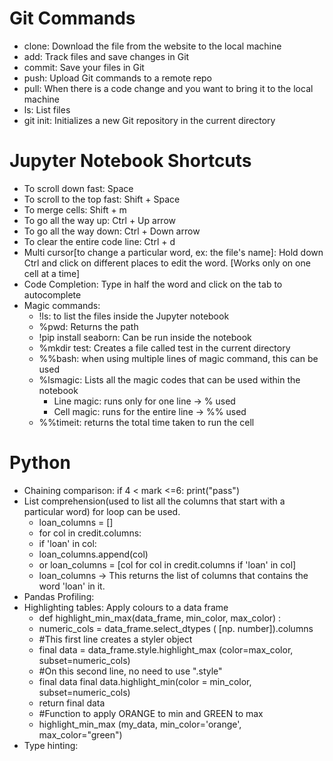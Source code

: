 # Git Commands

- clone: Download the file from the website to the local machine
- add: Track files and save changes in Git
- commit: Save your files in Git
- push: Upload Git commands to a remote repo
- pull: When there is a code change and you want to bring it to the local machine
- ls: List files
- git init: Initializes a new Git repository in the current directory

# Jupyter Notebook Shortcuts

- To scroll down fast: Space
- To scroll to the top fast: Shift + Space
- To merge cells: Shift + m
- To go all the way up: Ctrl + Up arrow
- To go all the way down: Ctrl + Down arrow
- To clear the entire code line: Ctrl + d
- Multi cursor[to change a particular word, ex: the file's name]: Hold down Ctrl  and click on different places to edit the word. [Works only on one cell at a time]
- Code Completion: Type in half the word and click on the tab to autocomplete
- Magic commands:
  - !ls: to list the files inside the Jupyter notebook
  - %pwd: Returns the path
  - !pip install seaborn: Can be run inside the notebook
  - %mkdir test: Creates a file called test in the current directory
  - %%bash: when using multiple lines of magic command, this can be used
  - %lsmagic: Lists all the magic codes that can be used within the notebook
    - Line magic: runs only for one line -> % used 
    - Cell magic: runs for the entire line -> %% used
  - %%timeit: returns the total time taken to run the cell

# Python

- Chaining comparison: if 4 < mark <=6: print("pass")
- List comprehension(used to list all the columns that start with a particular word) for loop can be used. 
    - loan_columns = [] 
    - for col in credit.columns:
    - if 'loan' in col:
    - loan_columns.append(col)
    - or loan_columns = [col for col in credit.columns if 'loan' in col]
    - loan_columns -> This returns the list of columns that contains the word 'loan' in it.
-  Pandas Profiling:
-  Highlighting tables: Apply colours to a data frame
    - def highlight_min_max(data_frame, min_color, max_color) : 
    - numeric_cols = data_frame.select_dtypes ( [np. number]).columns
    - #This first line creates a styler object
    - final data = data_frame.style.highlight_max (color=max_color, subset=numeric_cols)
    - #On this second line, no need to use ".style"
    - final data final data.highlight_min(color = min_color, subset=numeric_cols) 
    - return final data
    - #Function to apply ORANGE to min and GREEN to max
    - highlight_min_max (my_data, min_color='orange', max_color="green")
- Type hinting: 
